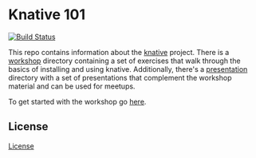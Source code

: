 # Knative 101

[![Build Status](https://travis-ci.com/IBM/knative101.svg?branch=master)](https://travis-ci.com/IBM/knative101)

This repo contains information about the [knative](https://github.com/knative/)
project. There is a [workshop](./workshop) directory containing a set of
exercises that walk through the basics of installing and using knative.
Additionally, there's a [presentation](./presentation) directory with a
set of presentations that complement the workshop material and can be used for
meetups. 

To get started with the workshop go [here](./workshop/README.md).

## License

[License](./LICENSE.txt)

